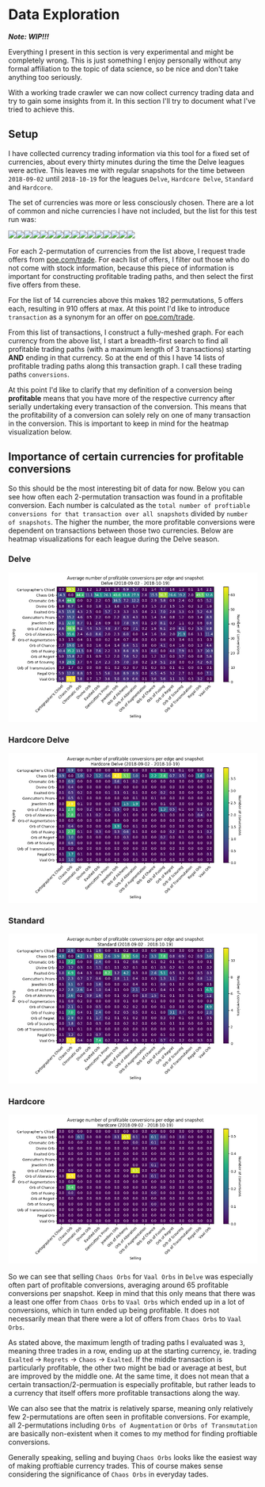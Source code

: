 # Data Exploration

***Note: WIP!!!***

Everything I present in this section is very experimental and might be completely wrong. This is just something I enjoy personally without any formal affiliation to the topic of data science, so be nice and don't take anything too seriously.

With a working trade crawler we can now collect currency trading data and try to gain some insights from it. In this section I'll try to document what I've tried to achieve this.

## Setup
I have collected currency trading information via this tool for a fixed set of currencies, about every thirty minutes during the time the Delve leagues were active.
This leaves me with regular snapshots for the time between `2018-09-02` until `2018-10-19` for the leagues `Delve`, `Hardcore Delve`, `Standard` and `Hardcore`.

The set of currencies was more or less consciously chosen. There are a lot of common and niche currencies I have not included, but the list for this test run was:

<img src="https://d1u5p3l4wpay3k.cloudfront.net/pathofexile_gamepedia/c/cb/Orb_of_Augmentation_inventory_icon.png?version=c658d2f16f22512f9e524c1b2ad58788" width="32"/><img src="https://d1u5p3l4wpay3k.cloudfront.net/pathofexile_gamepedia/6/67/Orb_of_Transmutation_inventory_icon.png?version=2f95dd6abd2e9e6eb5a5098350f444b9" width="32"/><img src="https://d1u5p3l4wpay3k.cloudfront.net/pathofexile_gamepedia/f/fd/Chromatic_Orb_inventory_icon.png?version=143829f3bc33b5cd2727d057a330202b" width="32"/><img src="https://d1u5p3l4wpay3k.cloudfront.net/pathofexile_gamepedia/5/51/Orb_of_Scouring_inventory_icon.png?version=2490d92836e555d1fa9ce8b96a4cde98" width="32"/><img src="https://d1u5p3l4wpay3k.cloudfront.net/pathofexile_gamepedia/9/9c/Chaos_Orb_inventory_icon.png?version=3a4a05170a16dad38a3f29c18587e872" width="32"/><img src="https://d1u5p3l4wpay3k.cloudfront.net/pathofexile_gamepedia/d/d8/Orb_of_Alteration_inventory_icon.png?version=cf6e20cf8835884b69ca50a56bc076de" width="32"/><img src="https://d1u5p3l4wpay3k.cloudfront.net/pathofexile_gamepedia/5/55/Cartographer%27s_Chisel_inventory_icon.png?version=0c4cfe265e9b3bc8bc831dd60674f858" width="32"/><img src="https://d1u5p3l4wpay3k.cloudfront.net/pathofexile_gamepedia/e/e2/Gemcutter%27s_Prism_inventory_icon.png?version=1bce839e57a840244de6e9d07b929624" width="32"/><img src="https://d1u5p3l4wpay3k.cloudfront.net/pathofexile_gamepedia/6/62/Orb_of_Fusing_inventory_icon.png?version=442fbda832963ee3a42207bef33637a0" width="32"/><img src="https://d1u5p3l4wpay3k.cloudfront.net/pathofexile_gamepedia/3/33/Regal_Orb_inventory_icon.png?version=20f63c824d34f861178e0f23d13bbd14" width="32"/><img src="https://d1u5p3l4wpay3k.cloudfront.net/pathofexile_gamepedia/9/9f/Orb_of_Alchemy_inventory_icon.png?version=6a3df396aa93c31adceb0f9afe117541" width="32"/><img src="https://d1u5p3l4wpay3k.cloudfront.net/pathofexile_gamepedia/2/26/Exalted_Orb_inventory_icon.png?version=010520296d3532afddbb609b1a4fe45b" width="32"/><img src="https://d1u5p3l4wpay3k.cloudfront.net/pathofexile_gamepedia/a/a8/Orb_of_Regret_inventory_icon.png?version=08bf23a9c60c5afc34bda1786ed369bd" width="32"/><img src="https://d1u5p3l4wpay3k.cloudfront.net/pathofexile_gamepedia/4/49/Jeweller%27s_Orb_inventory_icon.png?version=1a955998de8bce79f034434e273ed611" width="32"/><img src="https://d1u5p3l4wpay3k.cloudfront.net/pathofexile_gamepedia/5/58/Divine_Orb_inventory_icon.png?version=1cb4cef4c16efed714eb1a01977ed5c3" width="32"/><img src="https://d1u5p3l4wpay3k.cloudfront.net/pathofexile_gamepedia/2/2c/Vaal_Orb_inventory_icon.png" width="32"/>

For each 2-permutation of currencies from the list above, I request trade offers from [poe.com/trade](http://pathofexile.com/trade). For each list of offers, I filter out those who do not come with stock information, because this piece of information is important for constructing profitable trading paths, and then select the first five offers from these.

For the list of 14 currencies above this makes 182 permutations, 5 offers each, resulting in 910 offers at max. At this point I'd like to introduce `transaction` as a synonym for an offer on [poe.com/trade](http://pathofexile.com/trade).

From this list of transactions, I construct a fully-meshed graph. For each currency from the above list, I start a breadth-first search to find all profitable trading paths (with a maximum length of 3 transactions) starting **AND** ending in that currency. So at the end of this I have 14 lists of profitable trading paths along this transaction graph. I call these trading paths `conversions`.

At this point I'd like to clarify that my definition of a conversion being **profitable** means that you have more of the respective currency after serially undertaking every transaction of the conversion. This means that the profitability of a conversion can solely rely on one of many transaction in the conversion. This is important to keep in mind for the heatmap visualization below.

## Importance of certain currencies for profitable conversions
So this should be the most interesting bit of data for now. Below you can see how often each 2-permutation transaction was found in a profitable conversion.
Each number is calculated as the `total number of proftiable conversions for that transaction over all snapshots` divided by `number of snapshots`.
The higher the number, the more profitable conversions were dependent on transactions between those two currencies.
Below are heatmap visualizations for each league during the Delve season.

### Delve
![](results/delve/delve.png)

### Hardcore Delve
![](results/delve/hardcore_delve.png)

### Standard
![](results/delve/standard.png)

### Hardcore
![](results/delve/hardcore.png)

So we can see that selling `Chaos Orbs` for `Vaal Orbs` in `Delve` was especially often part of profitable conversions, averaging around 65 profitable conversions per snapshot. Keep in mind that this only means that there was a least one offer from `Chaos Orbs` to `Vaal Orbs` which ended up in a lot of conversions, which in turn ended up being profitable. It does not necessarily mean that there were a lot of offers from `Chaos Orbs` to `Vaal Orbs`.

As stated above, the maximum length of trading paths I evaluated was `3`, meaning three trades in a row, ending up at the starting currency, ie. trading `Exalted` -> `Regrets` -> `Chaos` -> `Exalted`. If the middle transaction is particularly profitable, the other two might be bad or average at best, but are improved by the middle one. At the same time, it does not mean that a certain transaction/2-permuation is especially profitable, but rather leads to a currency that itself offers more profitable transactions along the way.

We can also see that the matrix is relatively sparse, meaning only relatively few 2-permutations are often seen in profitable conversions. For example, all 2-permutations including `Orbs of Augmentation` or `Orbs of Transmutation` are basically non-existent when it comes to my method for finding proftiable conversions.

Generally speaking, selling and buying `Chaos Orbs` looks like the easiest way of making proftiable currency trades. This of course makes sense considering the significance of `Chaos Orbs` in everyday tades.
